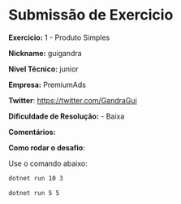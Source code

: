 # Submissão de Exercicio

**Exercicio:** 1 - Produto Simples

**Nickname:** guigandra

**Nível Técnico:** junior

**Empresa:** PremiumAds

**Twitter**: https://twitter.com/GandraGui

**Dificuldade de Resolução:** - Baixa

**Comentários:**

**Como rodar o desafio**: 

Use o comando abaixo: 
```bash
dotnet run 10 3
```
```bash
dotnet run 5 5
```
